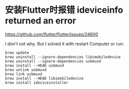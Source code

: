 # 安装Flutter时报错 ideviceinfo returned an error

https://github.com/flutter/flutter/issues/24600

I don't not why. But I solved it with restart Computer or run:

```
brew update
brew uninstall --ignore-dependencies libimobiledevice
brew uninstall --ignore-dependencies usbmuxd
brew install --HEAD usbmuxd
brew unlink usbmuxd
brew link usbmuxd
brew install --HEAD libimobiledevice
brew install ideviceinstaller
```
